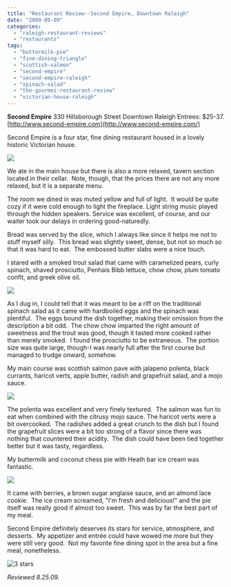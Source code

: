```yaml
---
title: "Restaurant Review--Second Empire, Downtown Raleigh"
date: "2009-09-09"
categories:
  - "raleigh-restaurant-reviews"
  - "restaurants"
tags:
  - "buttermilk-pie"
  - "fine-dining-triangle"
  - "scottish-salmon"
  - "second-empire"
  - "second-empire-raleigh"
  - "spinach-salad"
  - "the-gourmez-restaurant-review"
  - "victorian-house-raleigh"
---
```


**Second Empire** 330 Hillsborough Street Downtown Raleigh Entrees: $25-37. [http://www.second-empire.com](http://www.second-empire.com/)

Second Empire is a four star, fine dining restaurant housed in a lovely historic Victorian house.

![](http://www.thegourmez.com/gourmez/photos/secondempire.jpg)

We ate in the main house but there is also a more relaxed, tavern section located in their cellar.  Note, though, that the prices there are not any more relaxed, but it is a separate menu.

The room we dined in was muted yellow and full of light.  It would be quite cozy if it were cold enough to light the fireplace. Light string music played through the hidden speakers. Service was excellent, of course, and our waiter took our delays in ordering good-naturedly.

Bread was served by the slice, which I always like since it helps me not to stuff myself silly.  This bread was slightly sweet, dense, but not so much so that it was hard to eat.  The embossed butter slabs were a nice touch.

I stared with a smoked trout salad that came with caramelized pears, curly spinach, shaved prosciutto, Penhais Bibb lettuce, chow chow, plum tomato confit, and greek olive oil.

![](http://www.thegourmez.com/gourmez/photos/troutsalad.jpg)

As I dug in, I could tell that it was meant to be a riff on the traditional spinach salad as it came with hardboiled eggs and the spinach was plentiful.  The eggs bound the dish together, making their omission from the description a bit odd.  The chow chow imparted the right amount of sweetness and the trout was good, though it tasted more cooked rather than merely smoked.  I found the prosciutto to be extraneous.  The portion size was quite large, though-I was nearly full after the first course but managed to trudge onward, somehow.

My main course was scottish salmon pave with jalapeno polenta, black currants, haricot verts, apple butter, radish and grapefruit salad, and a mojo sauce.

![](http://www.thegourmez.com/gourmez/photos/scottishsalmon.jpg)

The polenta was excellent and very finely textured.  The salmon was fun to eat when combined with the citrusy mojo sauce. The haricot verts were a bit overcooked.  The radishes added a great crunch to the dish but I found the grapefruit slices were a bit too strong of a flavor since there was nothing that countered their acidity.  The dish could have been tied together better but it was tasty, regardless.

My buttermilk and coconut chess pie with Heath bar ice cream was fantastic.

![](http://www.thegourmez.com/gourmez/photos/buttermilkpie.jpg)

It came with berries, a brown sugar anglaise sauce, and an almond lace cookie.  The ice cream screamed, "I'm fresh and delicious!" and the pie itself was really good if almost too sweet.  This was by far the best part of my meal.

Second Empire definitely deserves its stars for service, atmosphere, and desserts.  My appetizer and entrée could have wowed me more but they were still very good.  Not my favorite fine dining spot in the area but a fine meal, nonetheless.




<div class="caption">

![3 stars](http://s3.amazonaws.com/thegourmez-wpmedia/2009/02/rating_avocado1.gif "rating_avocado1")</div>


_Reviewed 8.25.09._
